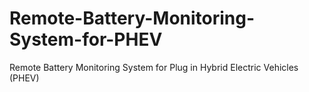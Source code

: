 # Remote-Battery-Monitoring-System-for-PHEV
Remote Battery Monitoring System for Plug in Hybrid Electric Vehicles (PHEV)
